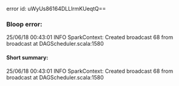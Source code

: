 error id: uWyUs86164DLLlrmKUeqtQ==
### Bloop error:

25/06/18 00:43:01 INFO SparkContext: Created broadcast 68 from broadcast at DAGScheduler.scala:1580
#### Short summary: 

25/06/18 00:43:01 INFO SparkContext: Created broadcast 68 from broadcast at DAGScheduler.scala:1580